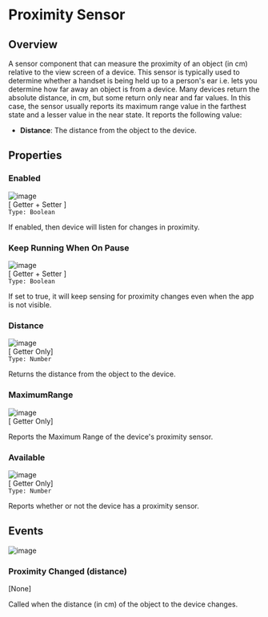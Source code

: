
# Proximity Sensor
 
  
## Overview 
A sensor component that can measure the proximity of an object (in cm) relative to the view screen of a device. This sensor is typically used to determine whether a handset is being held up to a person's ear i.e. lets you determine how far away an object is from a device. Many devices return the absolute distance, in cm, but some return only near and far values. In this case, the sensor usually reports its maximum range value in the farthest state and a lesser value in the near state. It reports the 
following value: 

-   **Distance**: The distance from the object to the device.   
  
## Properties   
  
### Enabled    
![image](url)   
[ Getter + Setter ]    
`Type: Boolean`   
   
If enabled, then device will listen for changes in proximity.   
   
### Keep Running When On Pause   
![image](url)   
[ Getter + Setter ]  
`Type: Boolean`  
   
If set to true, it will keep sensing for proximity changes even when the app is not visible.   
    
### Distance  
![image](url)   
[ Getter Only]  
`Type: Number`   
   
  
Returns the distance from the object to the device.   
   
### MaximumRange  
![image](url)  
[ Getter Only]   
  
  
Reports the Maximum Range of the device's proximity sensor.   
  
### Available   
![image](url)   
[ Getter Only]   
`Type: Number`  

Reports whether or not the device has a proximity sensor.   
   
## Events   
![image](url)    
   
### Proximity Changed (distance)   
[None]  
    
Called when the distance (in cm) of the object to the device changes.   

